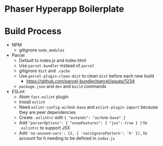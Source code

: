 # Phaser Hyperapp Boilerplate

# Build Process
- NPM
    - gitignore `node_modules`
- Parcel
    - Default to index.js and index.html
    - Use `parcel-bundler` instead of `parcel`
    - gitignore `dist` and `.cache`
    - Use `parcel-plugin-clean-dist` to clean `dist` before each new build
        - https://github.com/parcel-bundler/parcel/issues/1234
    - `package.json` and `dev` and `build` commands
- ESLint
    - Atom `fast-eslint` plugin
    - Install `eslint`
    - Need `eslint-config-airbnb-base` and `eslint-plugin-import` because they are peer dependencies
    - Create `.eslintrc` with `{ "extends": "airbnb-base" }`
    - Add `"parserOptions": { "ecmaFeatures": { "jsx": true } }` to `.eslintrc` to support JSX
    - Add `'no-unused-vars': [2, { 'varsIgnorePattern': 'h' }],` to account for h needing to be defined in `index.js`
